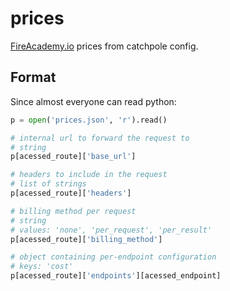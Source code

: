 # prices

[FireAcademy.io](https://fireacademy.io) prices from catchpole config.

## Format

Since almost everyone can read python:

```python
p = open('prices.json', 'r').read()

# internal url to forward the request to
# string
p[acessed_route]['base_url']

# headers to include in the request
# list of strings
p[acessed_route]['headers']

# billing method per request
# string
# values: 'none', 'per_request', 'per_result'
p[acessed_route]['billing_method']

# object containing per-endpoint configuration
# keys: 'cost'
p[acessed_route]['endpoints'][acessed_endpoint]
```